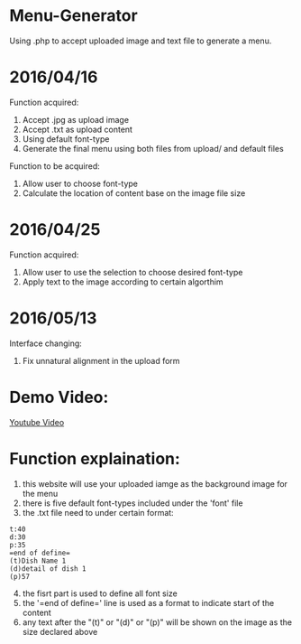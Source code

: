 # Menu-Generator
Using .php to accept uploaded image and text file to generate a menu.

# 2016/04/16
Function acquired:
  1. Accept .jpg as upload image
  2. Accept .txt as upload content
  3. Using default font-type
  4. Generate the final menu using both files from upload/ and default files

Function to be acquired:
  1. Allow user to choose font-type
  2. Calculate the location of content base on the image file size

# 2016/04/25
Function acquired:
  1. Allow user to use the selection to choose desired font-type
  2. Apply text to the image according to certain algorthim

# 2016/05/13
Interface changing:
  1. Fix unnatural alignment in the upload form

# Demo Video:
  [Youtube Video](https://www.youtube.com/watch?v=R_oTrRscYZg)

# Function explaination:
  1. this website will use your uploaded iamge as the background image for the menu
  2. there is five default font-types included under the 'font' file 
  3. the .txt file need to under certain format:
  ```
  t:40
  d:30
  p:35
  =end of define=
  (t)Dish Name 1
  (d)detail of dish 1
  (p)57
  ```
  4. the fisrt part is used to define all font size
  5. the '=end of define=' line is used as a format to indicate start of the content
  6. any text after the "(t)" or "(d)" or "(p)" will be shown on the image as the size declared above
